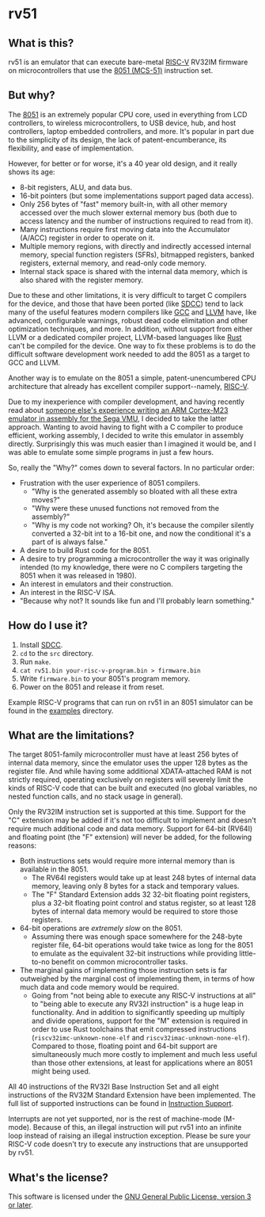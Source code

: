# rv51


## What is this?

rv51 is an emulator that can execute bare-metal [RISC-V][risc-v] RV32IM
firmware on microcontrollers that use the [8051 (MCS-51)][8051] instruction
set.


## But why?

The [8051][8051] is an extremely popular CPU core, used in everything from LCD
controllers, to wireless microcontrollers, to USB device, hub, and host
controllers, laptop embedded controllers, and more. It's popular in part due
to the simplicity of its design, the lack of patent-encumberance, its
flexibility, and ease of implementation.

However, for better or for worse, it's a 40 year old design, and it really
shows its age:

* 8-bit registers, ALU, and data bus.
* 16-bit pointers (but some implementations support paged data access).
* Only 256 bytes of "fast" memory built-in, with all other memory accessed
  over the much slower external memory bus (both due to access latency and the
  number of instructions required to read from it).
* Many instructions require first moving data into the Accumulator (A/ACC)
  register in order to operate on it.
* Multiple memory regions, with directly and indirectly accessed internal
  memory, special function registers (SFRs), bitmapped registers, banked
  registers, external memory, and read-only code memory.
* Internal stack space is shared with the internal data memory, which is also
  shared with the register memory.

Due to these and other limitations, it is very difficult to target C compilers
for the device, and those that have been ported (like [SDCC][sdcc]) tend to
lack many of the useful features modern compilers like [GCC][gcc] and
[LLVM][llvm] have, like advanced, configurable warnings, robust dead code
elimitation and other optimization techniques, and more. In addition, without
support from either LLVM or a dedicated compiler project, LLVM-based languages
like [Rust][rust] can't be compiled for the device. One way to fix these
problems is to do the difficult software development work needed to add the
8051 as a target to GCC and LLVM.

Another way is to emulate on the 8051 a simple, patent-unencumbered CPU
architecture that already has excellent compiler support--namely,
[RISC-V][risc-v].

Due to my inexperience with compiler development, and having recently read
about [someone else's experience writing an ARM Cortex-M23 emulator in
assembly for the Sega VMU][vmu], I decided to take the latter approach.
Wanting to avoid having to fight with a C compiler to produce efficient,
working assembly, I decided to write this emulator in assembly directly.
Surprisingly this was much easier than I imagined it would be, and I was able
to emulate some simple programs in just a few hours.

So, really the "Why?" comes down to several factors. In no particular order:

* Frustration with the user experience of 8051 compilers.
  * "Why is the generated assembly so bloated with all these extra moves?"
  * "Why were these unused functions not removed from the assembly?"
  * "Why is my code not working? Oh, it's because the compiler silently
    converted a 32-bit int to a 16-bit one, and now the conditional it's a
    part of is always false."
* A desire to build Rust code for the 8051.
* A desire to try programming a microcontroller the way it was originally
  intended (to my knowledge, there were no C compilers targeting the 8051 when
  it was released in 1980).
* An interest in emulators and their construction.
* An interest in the RISC-V ISA.
* "Because why not? It sounds like fun and I'll probably learn something."


## How do I use it?

1. Install [SDCC][sdcc].
2. `cd` to the `src` directory.
3. Run `make`.
4. `cat rv51.bin your-risc-v-program.bin > firmware.bin`
5. Write `firmware.bin` to your 8051's program memory.
6. Power on the 8051 and release it from reset.

Example RISC-V programs that can run on rv51 in an 8051 simulator can be found
in the [examples][examples] directory.


## What are the limitations?

The target 8051-family microcontroller must have at least 256 bytes of
internal data memory, since the emulator uses the upper 128 bytes as the
register file. And while having some additional XDATA-attached RAM is not
strictly required, operating exclusively on registers will severely limit the
kinds of RISC-V code that can be built and executed (no global variables, no
nested function calls, and no stack usage in general).

Only the RV32IM instruction set is supported at this time. Support for the "C"
extension may be added if it's not too difficult to implement and doesn't
require much additional code and data memory. Support for 64-bit (RV64I) and
floating point (the "F" extension) will never be added, for the following
reasons:

* Both instructions sets would require more internal memory than is available
  in the 8051.
  * The RV64I registers would take up at least 248 bytes of internal data
    memory, leaving only 8 bytes for a stack and temporary values.
  * The "F" Standard Extension adds 32 32-bit floating point registers, plus a
    32-bit floating point control and status register, so at least 128 bytes
    of internal data memory would be required to store those registers.
* 64-bit operations are _extremely slow_ on the 8051.
  * Assuming there was enough space somewhere for the 248-byte register file,
    64-bit operations would take twice as long for the 8051 to emulate as the
    equivalent 32-bit instructions while providing little-to-no benefit on
    common microcontroller tasks.
* The marginal gains of implementing those instruction sets is far outweighed
  by the marginal cost of implementing them, in terms of how much data and
  code memory would be required.
  * Going from "not being able to execute any RISC-V instructions at all" to
    "being able to execute any RV32I instruction" is a huge leap in
    functionality. And in addition to significantly speeding up multiply and
    divide operations, support for the "M" extension is required in order to
    use Rust toolchains that emit compressed instructions
    (`riscv32imc-unknown-none-elf` and `riscv32imac-unknown-none-elf`).
    Compared to those, floating point and 64-bit support are simultaneously
    much more costly to implement and much less useful than those other
    extensions, at least for applications where an 8051 might being used.

All 40 instructions of the RV32I Base Instruction Set and all eight
instructions of the RV32M Standard Extension have been implemented. The full
list of supported instructions can be found in [Instruction
Support][isa-support].

Interrupts are not yet supported, nor is the rest of machine-mode (M-mode).
Because of this, an illegal instruction will put rv51 into an infinite loop
instead of raising an illegal instruction exception. Please be sure your
RISC-V code doesn't try to execute any instructions that are unsupported by
rv51.


## What's the license?

This software is licensed under the [GNU General Public License, version 3 or
later][gpl].


[risc-v]: https://en.wikipedia.org/wiki/RISC-V
[8051]: https://en.wikipedia.org/wiki/Intel_MCS-51
[sdcc]: http://sdcc.sourceforge.net/
[gcc]: https://gcc.gnu.org/
[llvm]: https://llvm.org/
[rust]: https://www.rust-lang.org/
[vmu]: https://dmitry.gr/?r=05.Projects&proj=25.%20VMU%20Hacking
[examples]: examples
[isa-support]: doc/Instruction-Support.md
[gpl]: https://www.gnu.org/licenses/gpl-3.0.en.html
